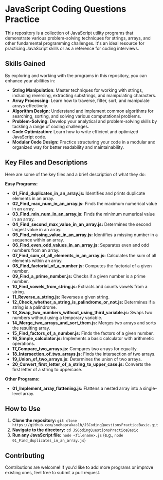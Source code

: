 # JavaScript Coding Questions Practice

This repository is a collection of JavaScript utility programs that demonstrate various problem-solving techniques for strings, arrays, and other fundamental programming challenges. It's an ideal resource for practicing JavaScript skills or as a reference for coding interviews.

## Skills Gained

By exploring and working with the programs in this repository, you can enhance your abilities in:

- **String Manipulation:** Master techniques for working with strings, including reversing, extracting substrings, and manipulating characters.
- **Array Processing:** Learn how to traverse, filter, sort, and manipulate arrays effectively.
- **Algorithm Design:** Understand and implement common algorithms for searching, sorting, and solving various computational problems.
- **Problem-Solving:** Develop your analytical and problem-solving skills by tackling a range of coding challenges.
- **Code Optimization:** Learn how to write efficient and optimized JavaScript code.
- **Modular Code Design:** Practice structuring your code in a modular and organized way for better readability and maintainability.

## Key Files and Descriptions

Here are some of the key files and a brief description of what they do:

**Easy Programs:**

- **01_Find_duplicates_in_an_array.js:** Identifies and prints duplicate elements in an array.
- **02_Find_max_num_in_an_array.js:** Finds the maximum numerical value in an array.
- **03_Find_min_num_in_an_array.js:** Finds the minimum numerical value in an array.
- **04_Find_second_max_value_in_an_array.js:** Determines the second largest value in an array.
- **05_Find_missing_value_in_an_array.js:** Identifies a missing number in a sequence within an array.
- **06_Find_even_odd_values_in_an_array.js:** Separates even and odd numbers from an array.
- **07_Find_sum_of_all_elements_in_an_array.js:** Calculates the sum of all elements within an array.
- **08_Find_factorial_of_a_number.js:** Computes the factorial of a given number.
- **09_Find_a_prime_number.js:** Checks if a given number is a prime number.
- **10_Find_vowels_from_string.js:** Extracts and counts vowels from a string.
- **11_Reverse_a_string.js:** Reverses a given string.
- **12_Check_whether_a_string_is_palindrome_or_not.js:** Determines if a string is a palindrome.
- **13_Swap_two_numbers_without_using_third_variable.js:** Swaps two numbers without using a temporary variable.
- **14_Merge_two_arrays_and_sort_them.js:** Merges two arrays and sorts the resulting array.
- **15_Find_factors_of_a_number.js:** Finds the factors of a given number.
- **16_Simple_calculator.js:** Implements a basic calculator with arithmetic operations.
- **17_Compare_two_arrays.js:** Compares two arrays for equality.
- **18_Intersection_of_two_arrays.js:** Finds the intersection of two arrays.
- **19_Union_of_two_arrays.js:** Determines the union of two arrays.
- **20_Convert_first_letter_of_a_string_to_upper_case.js:** Converts the first letter of a string to uppercase.

**Other Programs:**

- **01_Implement_array_flattening.js:** Flattens a nested array into a single-level array.

## How to Use

1. **Clone the repository:** `git clone https://github.com/snehaprakas1h/JSCodingQuestionsPracticeBasic.git`
2. **Navigate to the directory:** `cd JSCodingQuestionsPracticeBasic`
3. **Run any JavaScript file:** `node <filename>.js` (e.g., `node 01_Find_duplicates_in_an_array.js`)

## Contributing

Contributions are welcome! If you'd like to add more programs or improve existing ones, feel free to submit a pull request.
